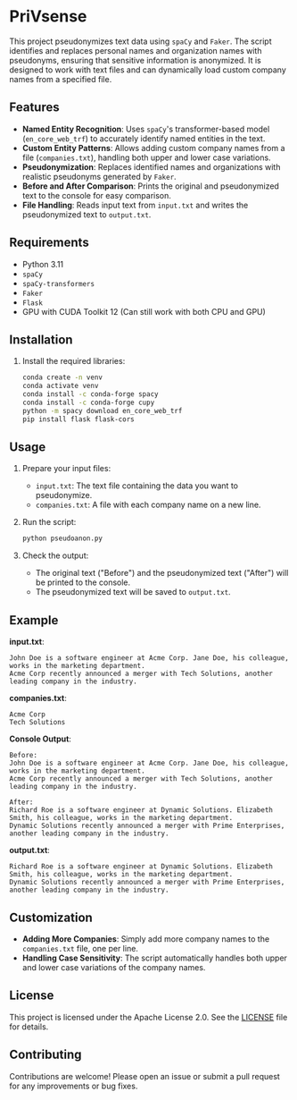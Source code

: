 
# PriVsense

This project pseudonymizes text data using `spaCy` and `Faker`. The script identifies and replaces personal names and organization names with pseudonyms, ensuring that sensitive information is anonymized. It is designed to work with text files and can dynamically load custom company names from a specified file.

## Features

- **Named Entity Recognition**: Uses `spaCy`'s transformer-based model (`en_core_web_trf`) to accurately identify named entities in the text.
- **Custom Entity Patterns**: Allows adding custom company names from a file (`companies.txt`), handling both upper and lower case variations.
- **Pseudonymization**: Replaces identified names and organizations with realistic pseudonyms generated by `Faker`.
- **Before and After Comparison**: Prints the original and pseudonymized text to the console for easy comparison.
- **File Handling**: Reads input text from `input.txt` and writes the pseudonymized text to `output.txt`.

## Requirements

- Python 3.11
- `spaCy`
- `spaCy-transformers`
- `Faker`
- `Flask`
- GPU with CUDA Toolkit 12 (Can still work with both CPU and GPU)

## Installation

1. Install the required libraries:
    ```sh
    conda create -n venv
    conda activate venv
    conda install -c conda-forge spacy
    conda install -c conda-forge cupy
    python -m spacy download en_core_web_trf
    pip install flask flask-cors
    ```

## Usage

1. Prepare your input files:
    - `input.txt`: The text file containing the data you want to pseudonymize.
    - `companies.txt`: A file with each company name on a new line.

2. Run the script:
    ```sh
    python pseudoanon.py
    ```

3. Check the output:
    - The original text ("Before") and the pseudonymized text ("After") will be printed to the console.
    - The pseudonymized text will be saved to `output.txt`.

## Example

**input.txt**:
```
John Doe is a software engineer at Acme Corp. Jane Doe, his colleague, works in the marketing department.
Acme Corp recently announced a merger with Tech Solutions, another leading company in the industry.
```

**companies.txt**:
```
Acme Corp
Tech Solutions
```

**Console Output**:
```
Before:
John Doe is a software engineer at Acme Corp. Jane Doe, his colleague, works in the marketing department.
Acme Corp recently announced a merger with Tech Solutions, another leading company in the industry.

After:
Richard Roe is a software engineer at Dynamic Solutions. Elizabeth Smith, his colleague, works in the marketing department.
Dynamic Solutions recently announced a merger with Prime Enterprises, another leading company in the industry.
```

**output.txt**:
```
Richard Roe is a software engineer at Dynamic Solutions. Elizabeth Smith, his colleague, works in the marketing department.
Dynamic Solutions recently announced a merger with Prime Enterprises, another leading company in the industry.
```

## Customization

- **Adding More Companies**: Simply add more company names to the `companies.txt` file, one per line.
- **Handling Case Sensitivity**: The script automatically handles both upper and lower case variations of the company names.

## License

This project is licensed under the Apache License 2.0. See the [LICENSE](LICENSE) file for details.

## Contributing

Contributions are welcome! Please open an issue or submit a pull request for any improvements or bug fixes.
